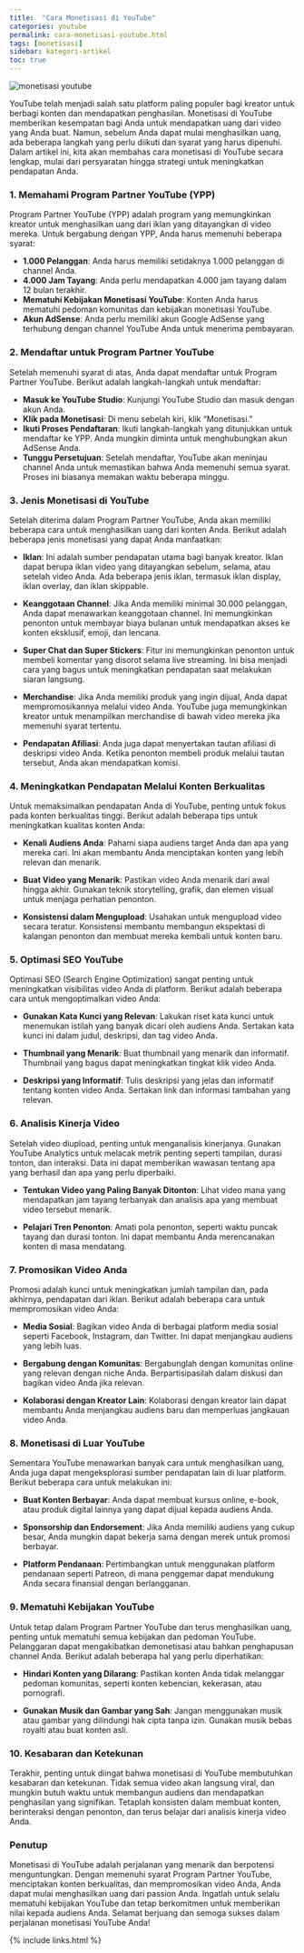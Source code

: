 ```yaml
---
title:  "Cara Monetisasi di YouTube"
categories: youtube
permalink: cara-monetisasi-youtube.html
tags: [monetisasi]
sidebar: kategori-artikel
toc: true
---
```


![monetisasi youtube](/images/monetisasiyoutube.jpg)

YouTube telah menjadi salah satu platform paling populer bagi kreator untuk berbagi konten dan mendapatkan penghasilan. Monetisasi di YouTube memberikan kesempatan bagi Anda untuk mendapatkan uang dari video yang Anda buat. Namun, sebelum Anda dapat mulai menghasilkan uang, ada beberapa langkah yang perlu diikuti dan syarat yang harus dipenuhi. Dalam artikel ini, kita akan membahas cara monetisasi di YouTube secara lengkap, mulai dari persyaratan hingga strategi untuk meningkatkan pendapatan Anda.

### 1. Memahami Program Partner YouTube (YPP)

Program Partner YouTube (YPP) adalah program yang memungkinkan kreator untuk menghasilkan uang dari iklan yang ditayangkan di video mereka. Untuk bergabung dengan YPP, Anda harus memenuhi beberapa syarat:

- **1.000 Pelanggan**: Anda harus memiliki setidaknya 1.000 pelanggan di channel Anda.
- **4.000 Jam Tayang**: Anda perlu mendapatkan 4.000 jam tayang dalam 12 bulan terakhir.
- **Mematuhi Kebijakan Monetisasi YouTube**: Konten Anda harus mematuhi pedoman komunitas dan kebijakan monetisasi YouTube.
- **Akun AdSense**: Anda perlu memiliki akun Google AdSense yang terhubung dengan channel YouTube Anda untuk menerima pembayaran.

### 2. Mendaftar untuk Program Partner YouTube

Setelah memenuhi syarat di atas, Anda dapat mendaftar untuk Program Partner YouTube. Berikut adalah langkah-langkah untuk mendaftar:

- **Masuk ke YouTube Studio**: Kunjungi YouTube Studio dan masuk dengan akun Anda.
- **Klik pada Monetisasi**: Di menu sebelah kiri, klik “Monetisasi.”
- **Ikuti Proses Pendaftaran**: Ikuti langkah-langkah yang ditunjukkan untuk mendaftar ke YPP. Anda mungkin diminta untuk menghubungkan akun AdSense Anda.
- **Tunggu Persetujuan**: Setelah mendaftar, YouTube akan meninjau channel Anda untuk memastikan bahwa Anda memenuhi semua syarat. Proses ini biasanya memakan waktu beberapa minggu.

### 3. Jenis Monetisasi di YouTube

Setelah diterima dalam Program Partner YouTube, Anda akan memiliki beberapa cara untuk menghasilkan uang dari konten Anda. Berikut adalah beberapa jenis monetisasi yang dapat Anda manfaatkan:

- **Iklan**: Ini adalah sumber pendapatan utama bagi banyak kreator. Iklan dapat berupa iklan video yang ditayangkan sebelum, selama, atau setelah video Anda. Ada beberapa jenis iklan, termasuk iklan display, iklan overlay, dan iklan skippable.

- **Keanggotaan Channel**: Jika Anda memiliki minimal 30.000 pelanggan, Anda dapat menawarkan keanggotaan channel. Ini memungkinkan penonton untuk membayar biaya bulanan untuk mendapatkan akses ke konten eksklusif, emoji, dan lencana.

- **Super Chat dan Super Stickers**: Fitur ini memungkinkan penonton untuk membeli komentar yang disorot selama live streaming. Ini bisa menjadi cara yang bagus untuk meningkatkan pendapatan saat melakukan siaran langsung.

- **Merchandise**: Jika Anda memiliki produk yang ingin dijual, Anda dapat mempromosikannya melalui video Anda. YouTube juga memungkinkan kreator untuk menampilkan merchandise di bawah video mereka jika memenuhi syarat tertentu.

- **Pendapatan Afiliasi**: Anda juga dapat menyertakan tautan afiliasi di deskripsi video Anda. Ketika penonton membeli produk melalui tautan tersebut, Anda akan mendapatkan komisi.

### 4. Meningkatkan Pendapatan Melalui Konten Berkualitas

Untuk memaksimalkan pendapatan Anda di YouTube, penting untuk fokus pada konten berkualitas tinggi. Berikut adalah beberapa tips untuk meningkatkan kualitas konten Anda:

- **Kenali Audiens Anda**: Pahami siapa audiens target Anda dan apa yang mereka cari. Ini akan membantu Anda menciptakan konten yang lebih relevan dan menarik.

- **Buat Video yang Menarik**: Pastikan video Anda menarik dari awal hingga akhir. Gunakan teknik storytelling, grafik, dan elemen visual untuk menjaga perhatian penonton.

- **Konsistensi dalam Mengupload**: Usahakan untuk mengupload video secara teratur. Konsistensi membantu membangun ekspektasi di kalangan penonton dan membuat mereka kembali untuk konten baru.

### 5. Optimasi SEO YouTube

Optimasi SEO (Search Engine Optimization) sangat penting untuk meningkatkan visibilitas video Anda di platform. Berikut adalah beberapa cara untuk mengoptimalkan video Anda:

- **Gunakan Kata Kunci yang Relevan**: Lakukan riset kata kunci untuk menemukan istilah yang banyak dicari oleh audiens Anda. Sertakan kata kunci ini dalam judul, deskripsi, dan tag video Anda.

- **Thumbnail yang Menarik**: Buat thumbnail yang menarik dan informatif. Thumbnail yang bagus dapat meningkatkan tingkat klik video Anda.

- **Deskripsi yang Informatif**: Tulis deskripsi yang jelas dan informatif tentang konten video Anda. Sertakan link dan informasi tambahan yang relevan.

### 6. Analisis Kinerja Video

Setelah video diupload, penting untuk menganalisis kinerjanya. Gunakan YouTube Analytics untuk melacak metrik penting seperti tampilan, durasi tonton, dan interaksi. Data ini dapat memberikan wawasan tentang apa yang berhasil dan apa yang perlu diperbaiki.

- **Tentukan Video yang Paling Banyak Ditonton**: Lihat video mana yang mendapatkan jam tayang terbanyak dan analisis apa yang membuat video tersebut menarik.

- **Pelajari Tren Penonton**: Amati pola penonton, seperti waktu puncak tayang dan durasi tonton. Ini dapat membantu Anda merencanakan konten di masa mendatang.

### 7. Promosikan Video Anda

Promosi adalah kunci untuk meningkatkan jumlah tampilan dan, pada akhirnya, pendapatan dari iklan. Berikut adalah beberapa cara untuk mempromosikan video Anda:

- **Media Sosial**: Bagikan video Anda di berbagai platform media sosial seperti Facebook, Instagram, dan Twitter. Ini dapat menjangkau audiens yang lebih luas.

- **Bergabung dengan Komunitas**: Bergabunglah dengan komunitas online yang relevan dengan niche Anda. Berpartisipasilah dalam diskusi dan bagikan video Anda jika relevan.

- **Kolaborasi dengan Kreator Lain**: Kolaborasi dengan kreator lain dapat membantu Anda menjangkau audiens baru dan memperluas jangkauan video Anda.

### 8. Monetisasi di Luar YouTube

Sementara YouTube menawarkan banyak cara untuk menghasilkan uang, Anda juga dapat mengeksplorasi sumber pendapatan lain di luar platform. Berikut beberapa cara untuk melakukan ini:

- **Buat Konten Berbayar**: Anda dapat membuat kursus online, e-book, atau produk digital lainnya yang dapat dijual kepada audiens Anda.

- **Sponsorship dan Endorsement**: Jika Anda memiliki audiens yang cukup besar, Anda mungkin dapat bekerja sama dengan merek untuk promosi berbayar.

- **Platform Pendanaan**: Pertimbangkan untuk menggunakan platform pendanaan seperti Patreon, di mana penggemar dapat mendukung Anda secara finansial dengan berlangganan.

### 9. Mematuhi Kebijakan YouTube

Untuk tetap dalam Program Partner YouTube dan terus menghasilkan uang, penting untuk mematuhi semua kebijakan dan pedoman YouTube. Pelanggaran dapat mengakibatkan demonetisasi atau bahkan penghapusan channel Anda. Berikut adalah beberapa hal yang perlu diperhatikan:

- **Hindari Konten yang Dilarang**: Pastikan konten Anda tidak melanggar pedoman komunitas, seperti konten kebencian, kekerasan, atau pornografi.

- **Gunakan Musik dan Gambar yang Sah**: Jangan menggunakan musik atau gambar yang dilindungi hak cipta tanpa izin. Gunakan musik bebas royalti atau buat konten asli.

### 10. Kesabaran dan Ketekunan

Terakhir, penting untuk diingat bahwa monetisasi di YouTube membutuhkan kesabaran dan ketekunan. Tidak semua video akan langsung viral, dan mungkin butuh waktu untuk membangun audiens dan mendapatkan penghasilan yang signifikan. Tetaplah konsisten dalam membuat konten, berinteraksi dengan penonton, dan terus belajar dari analisis kinerja video Anda.

### Penutup

Monetisasi di YouTube adalah perjalanan yang menarik dan berpotensi menguntungkan. Dengan memenuhi syarat Program Partner YouTube, menciptakan konten berkualitas, dan mempromosikan video Anda, Anda dapat mulai menghasilkan uang dari passion Anda. Ingatlah untuk selalu mematuhi kebijakan YouTube dan tetap berkomitmen untuk memberikan nilai kepada audiens Anda. Selamat berjuang dan semoga sukses dalam perjalanan monetisasi YouTube Anda!


{% include links.html %}